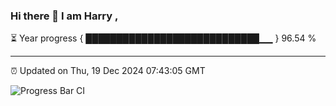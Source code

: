 ### Hi there 👋 I am Harry , 

⏳ Year progress { ████████████████████████████▁▁ } 96.54 %

---

⏰ Updated on Thu, 19 Dec 2024 07:43:05 GMT

![Progress Bar CI](https://github.com/duykhang68/duykhang68/workflows/Progress%20Bar%20CI/badge.svg)
